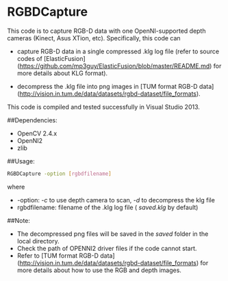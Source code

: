 # RGBDCapture
This code is to capture RGB-D data with one OpenNI-supported depth cameras (Kinect, Asus XTion, etc). Specifically, this code can

* capture RGB-D data in a single compressed .klg log file (refer to source codes of [ElasticFusion] (https://github.com/mp3guy/ElasticFusion/blob/master/README.md) for more details about KLG format).

* decompress the .klg file into png images in [TUM format RGB-D data] (http://vision.in.tum.de/data/datasets/rgbd-dataset/file_formats).

This code is compiled and tested successfully in Visual Studio 2013.

##Dependencies:
- OpenCV 2.4.x
- OpenNI2
- zlib

##Usage:
```bash
RGBDCapture -option [rgbdfilename]
```
where
* -option: *-c* to use depth camera to scan, *-d* to decompress the klg file
* rgbdfilename: filename of the .klg log file ( *saved.klg* by default)

##Note:
* The decompressed png files will be saved in the *saved* folder in the local directory.
* Check the path of OPENNI2 driver files if the code cannot start.
* Refer to [TUM format RGB-D data] (http://vision.in.tum.de/data/datasets/rgbd-dataset/file_formats) for more details about how to use the RGB and depth images.
